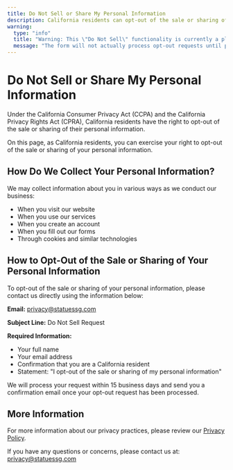 ```yaml
---
title: Do Not Sell or Share My Personal Information
description: California residents can opt-out of the sale or sharing of their personal information
warning:
  type: "info"
  title: "Warning: This \"Do Not Sell\" functionality is currently a placeholder and has not been fully implemented."
  message: "The form will not actually process opt-out requests until properly configured."
---
```


# Do Not Sell or Share My Personal Information

Under the California Consumer Privacy Act (CCPA) and the California Privacy Rights Act (CPRA),
California residents have the right to opt-out of the sale or sharing of their personal information.

On this page, as California residents, you can exercise your right to opt-out of the sale or sharing 
of your personal information.

## How Do We Collect Your Personal Information?

We may collect information about you in various ways as we conduct our business:

- When you visit our website
- When you use our services
- When you create an account
- When you fill out our forms
- Through cookies and similar technologies

## How to Opt-Out of the Sale or Sharing of Your Personal Information

To opt-out of the sale or sharing of your personal information, please contact us directly using the information below:

**Email:** [privacy@statuessg.com](mailto:privacy@statuessg.com?subject=Do%20Not%20Sell%20Request)

**Subject Line:** Do Not Sell Request

**Required Information:**
- Your full name
- Your email address
- Confirmation that you are a California resident
- Statement: "I opt-out of the sale or sharing of my personal information"

We will process your request within 15 business days and send you a confirmation email once your opt-out request has been processed.

## More Information

For more information about our privacy practices, please review our 
[Privacy Policy](/privacy-policy).

If you have any questions or concerns, please contact us at:
[privacy@statuessg.com](mailto:privacy@statuessg.com) 